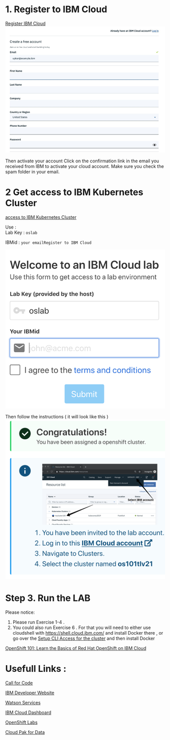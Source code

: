 
# 1. Register to IBM Cloud 

[Register IBM Cloud](https://ibm.biz/BdqZqY)
![](README_images/reg1.png)

Then activate your account
‌Click on the confirmation link in the email you received from IBM to activate your cloud account. Make sure you check the spam folder in your email.

# 2 Get access to IBM Kubernetes Cluster
[access to IBM Kubernetes  Cluster](https://os101tlv.mybluemix.net)

Use :  
     Lab Key : `oslab`
 
  IBMid : `your emailRegister to IBM Cloud`    

![](README_images/oslab.png)

Then follow the instructions ( it will look like this ) 
![](README_images/connectToYouCluster.png)

# Step 3. Run the LAB 
Please notice: 
1. Please run Exercise 1-4 .
2. You could also run Exercise 6 . For that you will need to either use cloudshell with https://shell.cloud.ibm.com/ and install Docker there , or go over the [Setup CLI Access for the cluster](https://ibm-developer.gitbook.io/openshift101/getting-started/setup_cli) and then install Docker 

[OpenShift 101: Learn the Basics of Red Hat OpenShift on IBM Cloud](https://ibm-developer.gitbook.io/openshift101/)

# Usefull Links :

[Call for Code](https://developer.ibm.com/callforcode/)

[IBM Developer Website](https://developer.ibm.com/)

[Watson Services](https://cloud.ibm.com/catalog?category=ai)

[IBM Cloud Dashboard](https://cloud.ibm.com/)

[OpenShift Labs](https://github.com/openshift-labs/starter-guides)

[Cloud Pak for Data](https://www.ibm.com/products/cloud-pak-for-data )



